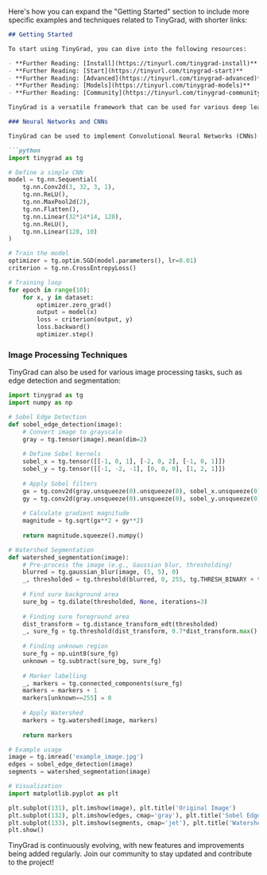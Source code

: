Here's how you can expand the "Getting Started" section to include more specific examples and techniques related to TinyGrad, with shorter links:

```markdown
## Getting Started

To start using TinyGrad, you can dive into the following resources:

- **Further Reading: [Install](https://tinyurl.com/tinygrad-install)**
- **Further Reading: [Start](https://tinyurl.com/tinygrad-start)**
- **Further Reading: [Advanced](https://tinyurl.com/tinygrad-advanced)**
- **Further Reading: [Models](https://tinyurl.com/tinygrad-models)**
- **Further Reading: [Community](https://tinyurl.com/tinygrad-community)**

TinyGrad is a versatile framework that can be used for various deep learning and image processing tasks. Here are some examples:

### Neural Networks and CNNs

TinyGrad can be used to implement Convolutional Neural Networks (CNNs) for image classification tasks. You can use pre-trained models like VGG or Inception, or create your own architectures:

```python
import tinygrad as tg

# Define a simple CNN
model = tg.nn.Sequential(
    tg.nn.Conv2d(3, 32, 3, 1),
    tg.nn.ReLU(),
    tg.nn.MaxPool2d(2),
    tg.nn.Flatten(),
    tg.nn.Linear(32*14*14, 128),
    tg.nn.ReLU(),
    tg.nn.Linear(128, 10)
)

# Train the model
optimizer = tg.optim.SGD(model.parameters(), lr=0.01)
criterion = tg.nn.CrossEntropyLoss()

# Training loop
for epoch in range(10):
    for x, y in dataset:
        optimizer.zero_grad()
        output = model(x)
        loss = criterion(output, y)
        loss.backward()
        optimizer.step()
```

### Image Processing Techniques

TinyGrad can also be used for various image processing tasks, such as edge detection and segmentation:

```python
import tinygrad as tg
import numpy as np

# Sobel Edge Detection
def sobel_edge_detection(image):
    # Convert image to grayscale
    gray = tg.tensor(image).mean(dim=2)
    
    # Define Sobel kernels
    sobel_x = tg.tensor([[-1, 0, 1], [-2, 0, 2], [-1, 0, 1]])
    sobel_y = tg.tensor([[-1, -2, -1], [0, 0, 0], [1, 2, 1]])
    
    # Apply Sobel filters
    gx = tg.conv2d(gray.unsqueeze(0).unsqueeze(0), sobel_x.unsqueeze(0).unsqueeze(0))
    gy = tg.conv2d(gray.unsqueeze(0).unsqueeze(0), sobel_y.unsqueeze(0).unsqueeze(0))
    
    # Calculate gradient magnitude
    magnitude = tg.sqrt(gx**2 + gy**2)
    
    return magnitude.squeeze().numpy()

# Watershed Segmentation
def watershed_segmentation(image):
    # Pre-process the image (e.g., Gaussian blur, thresholding)
    blurred = tg.gaussian_blur(image, (5, 5), 0)
    _, thresholded = tg.threshold(blurred, 0, 255, tg.THRESH_BINARY + tg.THRESH_OTSU)
    
    # Find sure background area
    sure_bg = tg.dilate(thresholded, None, iterations=3)
    
    # Finding sure foreground area
    dist_transform = tg.distance_transform_edt(thresholded)
    _, sure_fg = tg.threshold(dist_transform, 0.7*dist_transform.max(), 255, 0)
    
    # Finding unknown region
    sure_fg = np.uint8(sure_fg)
    unknown = tg.subtract(sure_bg, sure_fg)
    
    # Marker labelling
    _, markers = tg.connected_components(sure_fg)
    markers = markers + 1
    markers[unknown==255] = 0
    
    # Apply Watershed
    markers = tg.watershed(image, markers)
    
    return markers

# Example usage
image = tg.imread('example_image.jpg')
edges = sobel_edge_detection(image)
segments = watershed_segmentation(image)

# Visualization
import matplotlib.pyplot as plt

plt.subplot(131), plt.imshow(image), plt.title('Original Image')
plt.subplot(132), plt.imshow(edges, cmap='gray'), plt.title('Sobel Edges')
plt.subplot(133), plt.imshow(segments, cmap='jet'), plt.title('Watershed Segmentation')
plt.show()
```

TinyGrad is continuously evolving, with new features and improvements being added regularly. Join our community to stay updated and contribute to the project!

